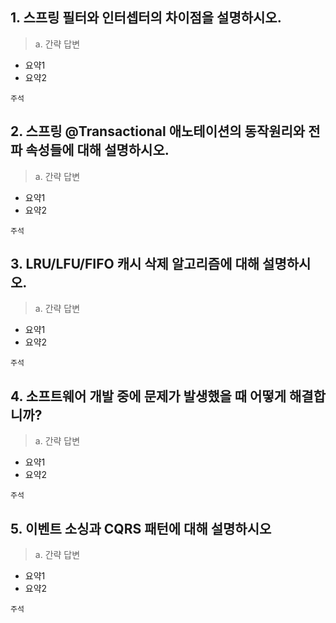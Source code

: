
## 1. 스프링 필터와 인터셉터의 차이점을 설명하시오.
> a. 간략 답변
- 요약1
- 요약2
```
주석
```



## 2. 스프링 @Transactional 애노테이션의 동작원리와 전파 속성들에 대해 설명하시오.
> a. 간략 답변
- 요약1
- 요약2
```
주석
```



## 3. LRU/LFU/FIFO 캐시 삭제 알고리즘에 대해 설명하시오.
> a. 간략 답변
- 요약1
- 요약2
```
주석
```



## 4. 소프트웨어 개발 중에 문제가 발생했을 때 어떻게 해결합니까?
> a. 간략 답변
- 요약1
- 요약2
```
주석
```


## 5. 이벤트 소싱과 CQRS 패턴에 대해 설명하시오
> a. 간략 답변
- 요약1
- 요약2
```
주석
```

